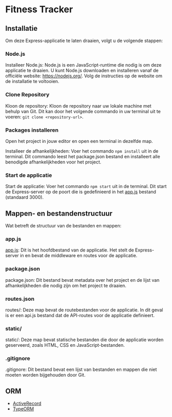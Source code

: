 # Fitness Tracker

## Installatie
Om deze Express-applicatie te laten draaien, volgt u de volgende stappen:

### Node.js
Installeer Node.js: Node.js is een JavaScript-runtime die nodig is om deze applicatie te draaien. U kunt Node.js downloaden en installeren vanaf de officiële website: https://nodejs.org/. Volg de instructies op de website om de installatie te voltooien.

### Clone Repository
Kloon de repository: Kloon de repository naar uw lokale machine met behulp van Git. Dit kan door het volgende commando in uw terminal uit te voeren: `git clone <repository-url>`.

### Packages installeren
Open het project in jouw editor en open een terminal in dezelfde map.

Installeer de afhankelijkheden: Voer het commando `npm install` uit in de terminal. Dit commando leest het package.json bestand en installeert alle benodigde afhankelijkheden voor het project.

### Start de applicatie
Start de applicatie: Voer het commando `npm start` uit in de terminal. Dit start de Express-server op de poort die is gedefinieerd in het [app.js](command:_github.copilot.openSymbolInFile?%5B%22app.js%22%2C%22app.js%22%5D "app.js") bestand (standaard 3000).

## Mappen- en bestandenstructuur
Wat betreft de structuur van de bestanden en mappen:

### app.js
[app.js](command:_github.copilot.openSymbolInFile?%5B%22app.js%22%2C%22app.js%22%5D "app.js"): Dit is het hoofdbestand van de applicatie. Het stelt de Express-server in en bevat de middleware en routes voor de applicatie.

### package.json
package.json: Dit bestand bevat metadata over het project en de lijst van afhankelijkheden die nodig zijn om het project te draaien.

### routes.json
routes/: Deze map bevat de routebestanden voor de applicatie. In dit geval is er een api.js bestand dat de API-routes voor de applicatie definieert.

### static/
static/: Deze map bevat statische bestanden die door de applicatie worden geserveerd, zoals HTML, CSS en JavaScript-bestanden.

### .gitignore
.gitignore: Dit bestand bevat een lijst van bestanden en mappen die niet moeten worden bijgehouden door Git.

## ORM
- [ActiveRecord](https://www.npmjs.com/package/activerecord)
- [TypeORM](https://typeorm.io/)